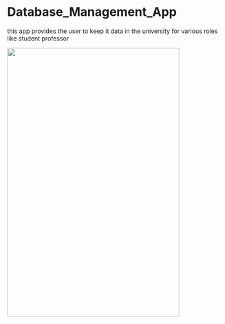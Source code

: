 # Database_Management_App
this app provides the user to keep it data in the university for various roles like student professor

<img src="https://user-images.githubusercontent.com/112893713/211130848-036e78bd-eac9-42a7-a7a3-b41ec1f8c0d0.jpg" width="400" height="625">
